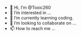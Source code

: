 - 👋 Hi, I’m @Toxic260
- 👀 I’m interested in ...
- 🌱 I’m currently learning coding.
- 💞️ I’m looking to collaborate on ...
- 📫 How to reach me ...

<!---
Toxic260/Toxic260 is a ✨ special ✨ repository because its `README.md` (this file) appears on your GitHub profile.
You can click the Preview link to take a look at your changes.
--->
